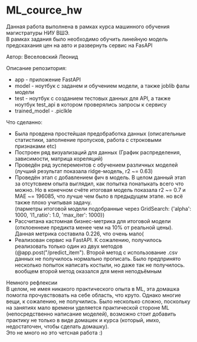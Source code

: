 # ML_cource_hw
Данная работа выполнена в рамках курса машинного обучения магистратуры НИУ ВШЭ.<br/>
В рамках задания было необходимо обучить линейную модель предскахания цен на авто и развернуть сервис на FasAPI<p/>
Автор: Веселовский Леонид<p>

Описание репозитория:<br/>
* app - приложение FastAPI
* model - ноутбук с заданем и обучением модели, а также joblib фалы модели
* test - ноутбук с созданием тестовых данных для API, а также ноутбук test_api в котором проверялись запросы к сервису
* trained_model - .piclkle

Что сделанно:
* Была провдена простейшая предобработка данных (описательные статистики, заполнение пропусков, работа с строковыми признаками etc)
* Построен ряд визуализаций для данных (График распределения, зависимости, матрица кореляций)
* Проведён ряд эусперементов с обучением различных моделей (лучший результат показала ridge-модель, r2 ~= 0.63)
* Проведён этап с добавлением фич в модель. В целом данный этап за отсутсвием опыта выглядил, как попытка понатыкать всего что можно. Но в конечном счёте итоговая модель показала r2 ~= 0.7 и MAE ~= 196085, что лучше чем было в предыдущем этапе. но всё также плохо учитывая задачу.<br/>
  (парметры итоговой модели подобранные через GridSearch: {'alpha': 1000, 'l1_ratio': 1.0, 'max_iter': 1000})
* Рассчитана кастомная бизнес-метрика для итоговой модели (отклоеннеие предикта менее чем на 10% от реальной цены). Данная метрика составила 0.226, что очень мало(
* Реализован сервис на FastAPI. К сожалению, получилось реализовать только один из двух методов (@app.post("/predict_item"). Второй метод с использование .csv данных не получилось нормально прописать. Было предпринято несколько попыток написать костыли, но даже так не получилось. вообщем второй метод оказался для меня неподъёмным

Немного рефлексии<br/>
В целом, не имея никакого практического опыта в ML, эта домашка помогла прочувствовать на себе область, что круто. Однако многие вещи, к сожалению, не получились. Было несколько сложно, поскольку на занятиях мало времени уделяется практической стороне ML (непосредственно написание моделей), возможно стоит добавить практику не только в виде домашек и курса (который, имхо, недостаточен, чтобы сделать домашку).<br/>
Это не много но это четсная работа :) 

